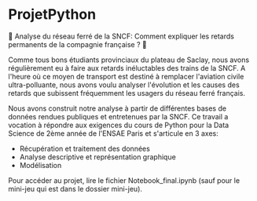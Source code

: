 # ProjetPython

🚂 Analyse du réseau ferré de la SNCF: Comment expliquer les retards permanents de la compagnie française ? 🚂

Comme tous bons étudiants provinciaux du plateau de Saclay, nous avons régulièrement eu à faire aux retards inéluctables des trains de la SNCF. A l'heure où ce moyen de transport est destiné à remplacer l'aviation civile ultra-polluante, nous avons voulu analyser l'évolution et les causes des retards que subissent fréquemment les usagers du réseau ferré français.

Nous avons construit notre analyse à partir de différentes bases de données rendues publiques et entretenues par la SNCF. Ce travail a vocation à répondre aux exigences du cours de Python pour la Data Science de 2ème année de l'ENSAE Paris et s'articule en 3 axes:

 -   Récupération et traitement des données
 -   Analyse descriptive et représentation graphique
 -   Modélisation

Pour accéder au projet, lire le fichier Notebook_final.ipynb (sauf pour le mini-jeu qui est dans le dossier mini-jeu).
